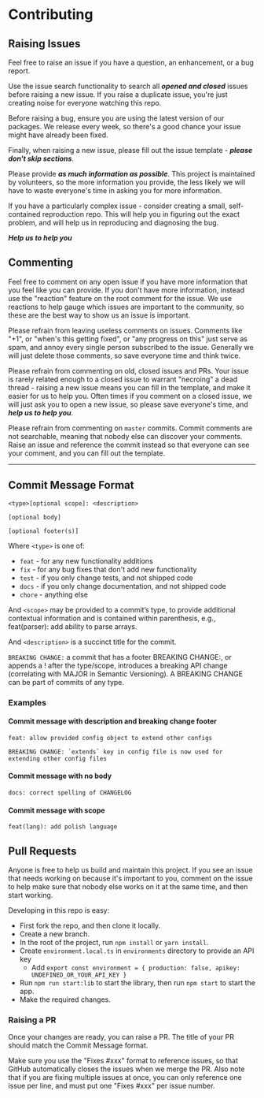 # Contributing

## Raising Issues

Feel free to raise an issue if you have a question, an enhancement, or a bug report.

Use the issue search functionality to search all **_opened and closed_** issues before raising a new issue. If you raise
a duplicate issue, you're just creating noise for everyone watching this repo.

Before raising a bug, ensure you are using the latest version of our packages. We release every week, so there's a good
chance your issue might have already been fixed.

Finally, when raising a new issue, please fill out the issue template - **_please don't skip sections_**.

Please provide **_as much information as possible_**. This project is maintained by volunteers, so the more information
you provide, the less likely we will have to waste everyone's time in asking you for more information.

If you have a particularly complex issue - consider creating a small, self-contained reproduction repo. This will help
you in figuring out the exact problem, and will help us in reproducing and diagnosing the bug.

**_Help us to help you_**

## Commenting

Feel free to comment on any open issue if you have more information that you feel like you can provide. If you don't
have more information, instead use the "reaction" feature on the root comment for the issue. We use reactions to help
gauge which issues are important to the community, so these are the best way to show us an issue is important.

Please refrain from leaving useless comments on issues. Comments like "+1", or "when's this getting fixed", or "any
progress on this" just serve as spam, and annoy every single person subscribed to the issue. Generally we will just
delete those comments, so save everyone time and think twice.

Please refrain from commenting on old, closed issues and PRs. Your issue is rarely related enough to a closed issue to
warrant "necroing" a dead thread - raising a new issue means you can fill in the template, and make it easier for us to
help you. Often times if you comment on a closed issue, we will just ask you to open a new issue, so please save
everyone's time, and **_help us to help you_**.

Please refrain from commenting on `master` commits. Commit comments are not searchable, meaning that nobody else can
discover your comments. Raise an issue and reference the commit instead so that everyone can see your comment, and you
can fill out the template.

---

## Commit Message Format

```
<type>[optional scope]: <description>

[optional body]

[optional footer(s)]
```

Where `<type>` is one of:

- `feat` - for any new functionality additions
- `fix` - for any bug fixes that don't add new functionality
- `test` - if you only change tests, and not shipped code
- `docs` - if you only change documentation, and not shipped code
- `chore` - anything else

And `<scope>` may be provided to a commit’s type, to provide additional contextual information and is contained within
parenthesis, e.g., feat(parser): add ability to parse arrays.

And `<description>` is a succinct title for the commit.

`BREAKING CHANGE:` a commit that has a footer BREAKING CHANGE:, or appends a ! after the type/scope, introduces a
breaking API change (correlating with MAJOR in Semantic Versioning). A BREAKING CHANGE can be part of commits of any
type.

### Examples

#### Commit message with description and breaking change footer

```
feat: allow provided config object to extend other configs

BREAKING CHANGE: `extends` key in config file is now used for extending other config files
```

#### Commit message with no body

```
docs: correct spelling of CHANGELOG
```

#### Commit message with scope

```
feat(lang): add polish language
```

## Pull Requests

Anyone is free to help us build and maintain this project. If you see an issue that needs working on because it's
important to you, comment on the issue to help make sure that nobody else works on it at the same time, and then start
working.

Developing in this repo is easy:

- First fork the repo, and then clone it locally.
- Create a new branch.
- In the root of the project, run `npm install` or `yarn install`.
- Create `environment.local.ts` in `environments` directory to provide an API key
  - Add `export const environment = { production: false, apikey: UNDEFINED_OR_YOUR_API_KEY }`
- Run `npm run start:lib` to start the library, then run `npm start` to start the app.
- Make the required changes.

### Raising a PR

Once your changes are ready, you can raise a PR. The title of your PR should match the Commit Message format.

Make sure you use the "Fixes #xxx" format to reference issues, so that GitHub automatically closes the issues when we
merge the PR. Also note that if you are fixing multiple issues at once, you can only reference one issue per line, and
must put one "Fixes #xxx" per issue number.
